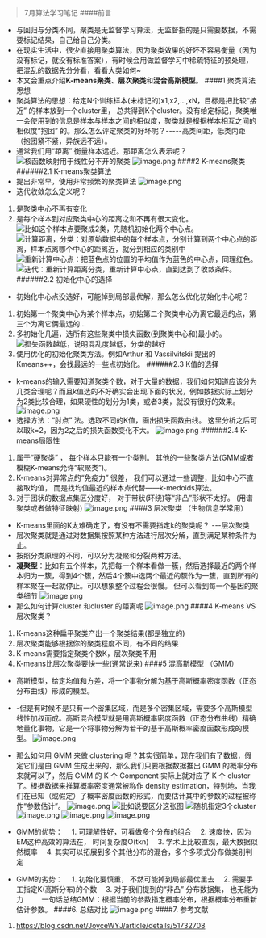 > 7月算法学习笔记
####前言
- 与回归与分类不同，聚类是无监督学习算法，无监督指的是只需要数据，不需要标记结果，自己给自己分类。
- 在现实生活中，很少直接用聚类算法，因为聚类效果的好坏不容易衡量（因为没有标记，就没有标准答案），有时候会用做监督学习中稀疏特征的预处理，把混乱的数据先分分看，看看大类如何~
-  本文会重点介绍**K-means聚类**、**层次聚类**和**混合高斯模型**。
####1 聚类算法思想
- 聚类算法的思想：给定N个训练样本(未标记的)x1,x2,...,xN，目标是把比较“接近” 的样本放到一个cluster里， 总共得到K个cluster。没有给定标记，聚类唯一会使用到的信息是样本与样本之间的相似度，聚类就是根据样本相互之间的相似度“抱团” 的。那么怎么评定聚类的好坏呢？-----高类间距，低类内距 （抱团紧不紧，异族远不远）。
- 通常我们用“距离” 衡量样本远近。那距离怎么表示呢？
![核函数映射用于线性分不开的聚类](https://upload-images.jianshu.io/upload_images/6634703-be9d00d55621798a.png?imageMogr2/auto-orient/strip%7CimageView2/2/w/1240)
![image.png](https://upload-images.jianshu.io/upload_images/6634703-801b9c01133defe2.png?imageMogr2/auto-orient/strip%7CimageView2/2/w/1240)
####2 K-means聚类
######2.1 K-means聚类算法
- 提出非常早，使用非常频繁的聚类算法
![image.png](https://upload-images.jianshu.io/upload_images/6634703-aa8d1bf8728bd080.png?imageMogr2/auto-orient/strip%7CimageView2/2/w/1240)
- 迭代收敛怎么定义呢？ 
1. 是聚类中心不再有变化
2. 是每个样本到对应聚类中心的距离之和不再有很大变化。 
![比如这个样本点要聚成2类，先随机初始化两个中心点。](https://upload-images.jianshu.io/upload_images/6634703-bcd93ea69088c509.png?imageMogr2/auto-orient/strip%7CimageView2/2/w/1240)
![计算距离，分类：对原始数据中的每个样本点，分别计算到两个中心点的距离，样本点离哪个中心的距离近，就分到相应的类别中](https://upload-images.jianshu.io/upload_images/6634703-131e66daf23fc42c.png?imageMogr2/auto-orient/strip%7CimageView2/2/w/1240)
![重新计算中心点：把蓝色点的位置的平均值作为蓝色的中心点，同理红色。](https://upload-images.jianshu.io/upload_images/6634703-077ac74082b8a14d.png?imageMogr2/auto-orient/strip%7CimageView2/2/w/1240)
![迭代：重新计算距离分类，重新计算中心点，直到达到了收敛条件。](https://upload-images.jianshu.io/upload_images/6634703-65cb9439672e76b6.png?imageMogr2/auto-orient/strip%7CimageView2/2/w/1240)
######2.2 初始化中心的选择
- 初始化中心点没选好，可能掉到局部最优解，那么怎么优化初始化中心呢？
1. 初始第一个聚类中心为某个样本点，初始第二个聚类中心为离它最远的点，第三个为离它俩最远的…
2. 多初始化几遍，选所有这些聚类中损失函数(到聚类中心和)最小的。
![损失函数越低，说明混乱度越低，分类的越好](https://upload-images.jianshu.io/upload_images/6634703-c64956ef31e96937.png?imageMogr2/auto-orient/strip%7CimageView2/2/w/1240)
3. 使用优化的初始化聚类方法。例如Arthur 和 Vassilvitskii 提出的Kmeans++，会找最远的一些点初始化。
######2.3 K值的选择
- k-means的输入需要知道聚类个数，对于大量的数据，我们如何知道应该分为几类合理呢？而且k值选的不好确实会出现下面的状况，例如数据实际上划分为2类比较合理，如果硬性的划分为1类，或者3类，就没有很好的效果。 
![image.png](https://upload-images.jianshu.io/upload_images/6634703-ce04839d891a1e11.png?imageMogr2/auto-orient/strip%7CimageView2/2/w/1240)
- 选择方法：“肘点” 法。选取不同的K值，画出损失函数曲线。 这里分析之后可以取k=2，因为2之后的损失函数变化不大。
![image.png](https://upload-images.jianshu.io/upload_images/6634703-cb3b560305f38d69.png?imageMogr2/auto-orient/strip%7CimageView2/2/w/1240)
######2.4 K-means局限性
1. 属于“硬聚类” ， 每个样本只能有一个类别。 其他的一些聚类方法(GMM或者模糊K-means允许“软聚类”)。 
2. K-means对异常点的“免疫力” 很差， 我们可以通过一些调整，比如中心不直接取均值， 而是找均值最近的样本点代替——k-medoids算法。 
3. 对于团状的数据点集区分度好， 对于带状(环绕)等“非凸”形状不太好。 (用谱聚类或者做特征映射)
![image.png](https://upload-images.jianshu.io/upload_images/6634703-9c497783ff643c7c.png?imageMogr2/auto-orient/strip%7CimageView2/2/w/1240)
####3 层次聚类 （生物信息学常用）
- K-means里面的K太难确定了，有没有不需要指定k的聚类呢？   ---层次聚类
- 层次聚类就是通过对数据集按照某种方法进行层次分解，直到满足某种条件为止。
- 按照分类原理的不同，可以分为凝聚和分裂两种方法。 
- **凝聚型**：比如有五个样本，先把每一个样本看做一簇，然后选择最近的两个样本归为一簇，得到4个簇，然后4个簇中选两个最近的簇作为一簇，直到所有的样本聚在一起就停止。可以想象整个过程会很慢。 但可以看到每一个基因的聚类细节
![image.png](https://upload-images.jianshu.io/upload_images/6634703-ed4a4c0b2ed05527.png?imageMogr2/auto-orient/strip%7CimageView2/2/w/1240)
- 那么如何计算cluster 和cluster 的距离呢
![image.png](https://upload-images.jianshu.io/upload_images/6634703-9f6f4eb71831562f.png?imageMogr2/auto-orient/strip%7CimageView2/2/w/1240)
####4 K-means VS 层次聚类？ 
1. K-means这种扁平聚类产出一个聚类结果(都是独立的) 
2. 层次聚类能够根据你的聚类程度不同，有不同的结果 
3. K-means需要指定聚类个数K，层次聚类不用 
4. K-means比层次聚类要快一些(通常说来) 
####5 混高斯模型 （GMM）
- 高斯模型，给定均值和方差，将一个事物分解为基于高斯概率密度函数（正态分布曲线）形成的模型。 
- -但是有时候不是只有一个密集区域，而是多个密集区域，需要多个高斯模型线性加权而成。高斯混合模型就是用高斯概率密度函数（正态分布曲线）精确地量化事物，它是一个将事物分解为若干的基于高斯概率密度函数形成的模型。 
![image.png](https://upload-images.jianshu.io/upload_images/6634703-730c0e85f982febe.png?imageMogr2/auto-orient/strip%7CimageView2/2/w/1240)
- 那么如何用 GMM 来做 clustering 呢？其实很简单，现在我们有了数据，假定它们是由 GMM 生成出来的，那么我们只要根据数据推出 GMM 的概率分布来就可以了，然后 GMM 的 K 个 Component 实际上就对应了 K 个 cluster 了。根据数据来推算概率密度通常被称作 density estimation，特别地，当我们在已知（或假定）了概率密度函数的形式，而要估计其中的参数的过程被称作“参数估计”。 
![image.png](https://upload-images.jianshu.io/upload_images/6634703-179375e4e448a7b5.png?imageMogr2/auto-orient/strip%7CimageView2/2/w/1240)
![比如说要区分这张图](https://upload-images.jianshu.io/upload_images/6634703-c19f18928ed54572.png?imageMogr2/auto-orient/strip%7CimageView2/2/w/1240)
![随机指定3个cluster](https://upload-images.jianshu.io/upload_images/6634703-f7035757feb19e96.png?imageMogr2/auto-orient/strip%7CimageView2/2/w/1240)
![image.png](https://upload-images.jianshu.io/upload_images/6634703-71c3cf831801054b.png?imageMogr2/auto-orient/strip%7CimageView2/2/w/1240)
![image.png](https://upload-images.jianshu.io/upload_images/6634703-333dc8b953a70dc1.png?imageMogr2/auto-orient/strip%7CimageView2/2/w/1240)
![image.png](https://upload-images.jianshu.io/upload_images/6634703-e3994d31222eb802.png?imageMogr2/auto-orient/strip%7CimageView2/2/w/1240)


- GMM的优势： 
　1. 可理解性好，可看做多个分布的组合 
　2. 速度快，因为EM这种高效的算法在， 时间复杂度O(tkn) 
　3. 学术上比较直观，最大数据似然概率 
　4. 其实可以拓展到多个其他分布的混合，多个多项式分布做类别判定
- GMM的劣势： 
　1. 初始化要慎重， 不然可能掉到局部最优里去 
　2. 需要手工指定K(高斯分布)的个数 
　3. 对于我们提到的“非凸” 分布数据集， 也无能为力 
　　 
一句话总结GMM：根据当前的参数指定概率分布，根据概率分布重新估计参数。
####6. 总结对比
![image.png](https://upload-images.jianshu.io/upload_images/6634703-02fd112c0514f657.png?imageMogr2/auto-orient/strip%7CimageView2/2/w/1240)
####7. 参考文献
1. https://blog.csdn.net/JoyceWYJ/article/details/51732708
